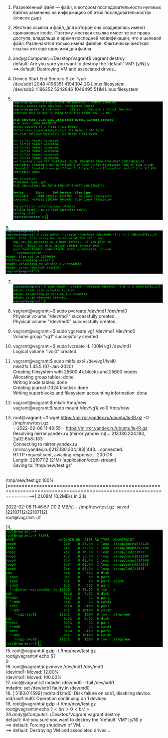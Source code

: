 1. Разрежённый файл — файл, в котором последовательности нулевых байтов заменены на информацию об этих последовательностях (список дыр).
2. Жесткая ссылка и файл, для которой она создавалась имеют одинаковые inode. Поэтому жесткая ссылка имеет те же права доступа, владельца и время последней модификации, что и целевой файл. Различаются только имена файлов. Фактически жесткая ссылка это еще одно имя для файла.
3. andy@Computer:~/Desktop/Vagrant$ vagrant destroy <br/>
    default: Are you sure you want to destroy the 'default' VM? [y/N] y<br/>
==> default: Destroying VM and associated drives...<br/>

4. Device       Start     End Sectors  Size Type<br/>
/dev/sdb1     2048 4196351 4194304    2G Linux filesystem<br/>
/dev/sdb2  4196352 5242846 1046495  511M Linux filesystem<br/>
5. <br/>![img_6.png](img_6.png)



6.<br/> ![img_8.png](img_8.png)



7. <br/>![img_9.png](img_9.png)
8. vagrant@vagrant:~$ sudo pvcreate /dev/md1 /dev/md0<br/>
  Physical volume "/dev/md1" successfully created.<br/>
  Physical volume "/dev/md0" successfully created.<br/>

9. vagrant@vagrant:~$ sudo vgcreate vg1 /dev/md1 /dev/md0<br/>
  Volume group "vg1" successfully created<br/>
10. vagrant@vagrant:~$ sudo lvcreate -L 100M vg1 /dev/md1<br/>
  Logical volume "lvol0" created.<br/>
11. vagrant@vagrant:$ sudo mkfs.ext4 /dev/vg1/lvol0<br/>
mke2fs 1.45.5 (07-Jan-2020)<br/>
Creating filesystem with 25600 4k blocks and 25600 inodes<br/>
Allocating group tables: done                            <br/>
Writing inode tables: done                            <br/>
Creating journal (1024 blocks): done<br/>
Writing superblocks and filesystem accounting information: done<br/>
12. vagrant@vagrant:$ mkdir /tmp/new<br/>
vagrant@vagrant:$ sudo mount /dev/vg1/lvol0 /tmp/new<br/>
13. root@vagrant:~# wget https://mirror.yandex.ru/ubuntu/ls-lR.gz -O /tmp/new/test.gz<br/>
--2022-02-06 11:46:55--  https://mirror.yandex.ru/ubuntu/ls-lR.gz<br/>
Resolving mirror.yandex.ru (mirror.yandex.ru)... 213.180.204.183, 2a02:6b8::183<br/>
Connecting to mirror.yandex.ru (mirror.yandex.ru)|213.180.204.183|:443... connected.<br/>
HTTP request sent, awaiting response... 200 OK<br/>
Length: 22107112 (21M) [application/octet-stream]<br/>
Saving to: ‘/tmp/new/test.gz’<br/>
<br/>
/tmp/new/test.gz                                     100%[=====================================================================================================================>]  21.08M  10.2MB/s    in 2.1s<br/>    
<br/>
2022-02-06 11:46:57 (10.2 MB/s) - ‘/tmp/new/test.gz’ saved [22107112/22107112]<br/>
root@vagrant:~#<br/>

14.<br/> ![img_10.png](img_10.png)<br/>
15. root@vagrant:# gzip -t /tmp/new/test.gz<br/> 
root@vagrant:# echo $?<br/> 
0<br/> 
16. root@vagrant:# pvmove /dev/md1 /dev/md0<br/> 
  /dev/md1: Moved: 12.00%<br/> 
  /dev/md1: Moved: 100.00%<br/> 
17. root@vagrant:# mdadm /dev/md0 --fail /dev/sdb1<br/> 
mdadm: set /dev/sdb1 faulty in /dev/md0<br/> 
18. [ 5183.011599] md/raid1:md0: Disk failure on sdb1, disabling device.<br/> 
               md/raid1:md0: Operation continuing on 1 devices.<br/> 
19. root@vagrant:# gzip -t /tmp/new/test.gz<br/> 
root@vagrant:# echo $?<br/> 
0<br/> 
20. andy@Computer:~/Desktop/Vagrant$ vagrant destroy<br/> 
    default: Are you sure you want to destroy the 'default' VM? [y/N] y<br/> 
==> default: Forcing shutdown of VM...<br/> 
==> default: Destroying VM and associated drives...<br/> 

















